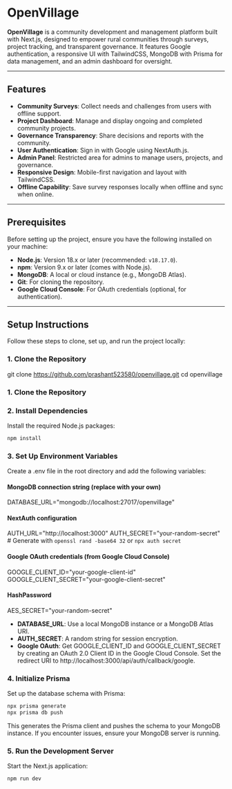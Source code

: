 # OpenVillage

**OpenVillage** is a community development and management platform built with Next.js, designed to empower rural communities through surveys, project tracking, and transparent governance. It features Google authentication, a responsive UI with TailwindCSS, MongoDB with Prisma for data management, and an admin dashboard for oversight.

---

## Features
- **Community Surveys**: Collect needs and challenges from users with offline support.
- **Project Dashboard**: Manage and display ongoing and completed community projects.
- **Governance Transparency**: Share decisions and reports with the community.
- **User Authentication**: Sign in with Google using NextAuth.js.
- **Admin Panel**: Restricted area for admins to manage users, projects, and governance.
- **Responsive Design**: Mobile-first navigation and layout with TailwindCSS.
- **Offline Capability**: Save survey responses locally when offline and sync when online.

---

## Prerequisites
Before setting up the project, ensure you have the following installed on your machine:
- **Node.js**: Version 18.x or later (recommended: `v18.17.0`).
- **npm**: Version 9.x or later (comes with Node.js).
- **MongoDB**: A local or cloud instance (e.g., MongoDB Atlas).
- **Git**: For cloning the repository.
- **Google Cloud Console**: For OAuth credentials (optional, for authentication).

---

## Setup Instructions
Follow these steps to clone, set up, and run the project locally:

### 1. Clone the Repository
git clone https://github.com/prashant523580/openvillage.git
cd openvillage

### 1. Clone the Repository

### 2. Install Dependencies
Install the required Node.js packages:
```bash
npm install
```
### 3. Set Up Environment Variables
Create a .env file in the root directory and add the following variables:

#### MongoDB connection string (replace with your own)
DATABASE_URL="mongodb://localhost:27017/openvillage"

#### NextAuth configuration
AUTH_URL="http://localhost:3000"
AUTH_SECRET="your-random-secret" # Generate with `openssl rand -base64 32` or `npx auth secret`

#### Google OAuth credentials (from Google Cloud Console)
GOOGLE_CLIENT_ID="your-google-client-id"
GOOGLE_CLIENT_SECRET="your-google-client-secret"
#### HashPassword
AES_SECRET="your-random-secret"

- **DATABASE_URL**: Use a local MongoDB instance or a MongoDB Atlas URI.
- **AUTH_SECRET**: A random string for session encryption.
- **Google OAuth**: Get GOOGLE_CLIENT_ID and GOOGLE_CLIENT_SECRET by creating an OAuth 2.0 Client ID in the Google Cloud Console. Set the redirect URI to http://localhost:3000/api/auth/callback/google.

### 4. Initialize Prisma
Set up the database schema with Prisma:
```bash
npx prisma generate
npx prisma db push
```
This generates the Prisma client and pushes the schema to your MongoDB instance.
If you encounter issues, ensure your MongoDB server is running.

### 5. Run the Development Server
Start the Next.js application:
```bash
npm run dev
```
